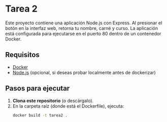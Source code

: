 # Tarea 2

Este proyecto contiene una aplicación Node.js con Express. Al presionar el botón en la interfaz web, retorna tu nombre, carné y curso. La aplicación está configurada para ejecutarse en el puerto 80 dentro de un contenedor Docker.

## Requisitos
- [Docker](https://www.docker.com/)
- [Node.js](https://nodejs.org/) (opcional, si deseas probar localmente antes de dockerizar)

## Pasos para ejecutar

1. **Clona este repositorio** (o descárgalo).
2. En la carpeta raíz (donde está el Dockerfile), ejecuta:
   ```bash
   docker build -t tarea2 .
